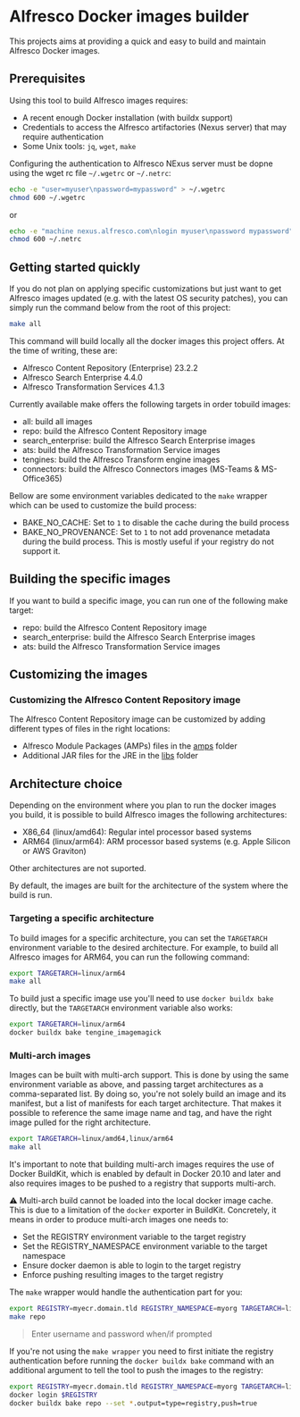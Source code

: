 # Alfresco Docker images builder

This projects aims at providing a quick and easy to build and maintain Alfresco
Docker images.

## Prerequisites

Using this tool to build Alfresco images requires:

* A recent enough Docker installation (with buildx support)
* Credentials to access the Alfresco artifactories (Nexus server) that may
  require authentication
* Some Unix tools: `jq`, `wget`, `make`

Configuring the authentication to Alfresco NExus server must be dopne using the
wget rc file `~/.wgetrc` or `~/.netrc`:

```sh
echo -e "user=myuser\npassword=mypassword" > ~/.wgetrc
chmod 600 ~/.wgetrc
```

or

```sh
echo -e "machine nexus.alfresco.com\nlogin myuser\npassword mypassword" > ~/.netrc
chmod 600 ~/.netrc
```

## Getting started quickly

If you do not plan on applying specific customizations but just want to get
Alfresco images updated (e.g. with the latest OS security patches), you can
simply run the command below from the root of this project:

```bash
make all
```

This command will build locally all the docker images this project offers.
At the time of writing, these are:

* Alfresco Content Repository (Enterprise) 23.2.2
* Alfresco Search Enterprise 4.4.0
* Alfresco Transformation Services 4.1.3

Currently available make offers the following targets in order tobuild images:

* all: build all images
* repo: build the Alfresco Content Repository image
* search_enterprise: build the Alfresco Search Enterprise images
* ats: build the Alfresco Transformation Service images
* tengines: build the Alfresco Transform engine images
* connectors: build the Alfresco Connectors images (MS-Teams & MS-Office365)

Bellow are some environment variables dedicated to the `make` wrapper which
can be used to customize the build process:

* BAKE_NO_CACHE: Set to `1` to disable the cache during the build process
* BAKE_NO_PROVENANCE: Set to `1` to not add provenance metadata during the build
  process. This is mostly useful if your registry do not support it.

## Building the specific images

If you want to build a specific image, you can run one of the following make target:

* repo: build the Alfresco Content Repository image
* search_enterprise: build the Alfresco Search Enterprise images
* ats: build the Alfresco Transformation Service images

## Customizing the images

### Customizing the Alfresco Content Repository image

The Alfresco Content Repository image can be customized by adding different
types of files in the right locations:

* Alfresco Module Packages (AMPs) files in the [amps](repository/amps/README.md)
  folder
* Additional JAR files for the JRE in the [libs](repository/libs/README.md) folder

## Architecture choice

Depending on the environment where you plan to run the docker images you build,
it is possible to build Alfresco images the following architectures:

* X86_64 (linux/amd64): Regular intel processor based systems
* ARM64 (linux/arm64): ARM processor based systems (e.g. Apple Silicon or AWS
  Graviton)

Other architectures are not suported.

By default, the images are built for the architecture of the system where the
build is run.

### Targeting a specific architecture

To build images for a specific architecture, you can set the `TARGETARCH`
environment variable to the desired architecture.
For example, to build all Alfresco images for ARM64, you can run the following
command:

```sh
export TARGETARCH=linux/arm64
make all
```

To build just a specific image use you'll need to use `docker buildx bake`
directly, but the `TARGETARCH` environment variable also works:

```sh
export TARGETARCH=linux/arm64
docker buildx bake tengine_imagemagick
```

### Multi-arch images

Images can be built with multi-arch support. This is done by using the
same environment variable as above, and passing target architectures as a
comma-separated list.
By doing so, you're not solely build an image and its manifest, but a list of
manifests for each target architecture. That makes it possible to reference the
same image name and tag, and have the right image pulled for the right
architecture.

```sh
export TARGETARCH=linux/amd64,linux/arm64
make all
```

It's important to note that building multi-arch images requires the use of
Docker BuildKit, which is enabled by default in Docker 20.10 and later and
also requires images to be pushed to a registry that supports multi-arch.

:warning: Multi-arch build cannot be loaded into the local docker image cache.
This is due to a limitation of the `docker` exporter in BuildKit.
Concretely, it means in order to produce multi-arch images one needs to:

* Set the REGISTRY environment variable to the target registry
* Set the REGISTRY_NAMESPACE environment variable to the target namespace
* Ensure docker daemon is able to login to the target registry
* Enforce pushing resulting images to the target registry

The `make` wrapper would handle the authentication part for you:

```sh
export REGISTRY=myecr.domain.tld REGISTRY_NAMESPACE=myorg TARGETARCH=linux/amd64,linux/arm64
make repo
```

> Enter username and password when/if prompted

If you're not using the `make wrapper` you need to first initiate the registry
authentication before running the `docker buildx bake` command with an
additional argument to tell the tool to push the images to the registry:

```sh
export REGISTRY=myecr.domain.tld REGISTRY_NAMESPACE=myorg TARGETARCH=linux/amd64,linux/arm64
docker login $REGISTRY
docker buildx bake repo --set *.output=type=registry,push=true
```
